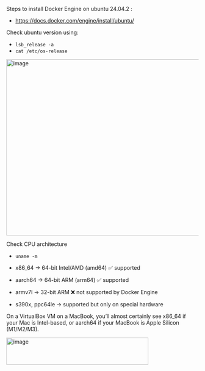 Steps to install Docker Engine on ubuntu 24.04.2 :

- https://docs.docker.com/engine/install/ubuntu/

Check ubuntu version using:

- `lsb_release -a`
- `cat /etc/os-release`


<img width="867" height="462" alt="image" src="https://github.com/user-attachments/assets/dc736769-198d-4213-b71e-260b3690c557" />


Check CPU architecture
- `uname -m`
  
- x86_64 → 64-bit Intel/AMD (amd64) ✅ supported
- aarch64 → 64-bit ARM (arm64) ✅ supported
- armv7l → 32-bit ARM ❌ not supported by Docker Engine
- s390x, ppc64le → supported but only on special hardware

On a VirtualBox VM on a MacBook, you’ll almost certainly see x86_64 if your Mac is Intel-based, or aarch64 if your MacBook is Apple Silicon (M1/M2/M3).

<img width="372" height="71" alt="image" src="https://github.com/user-attachments/assets/639531f5-55df-496a-874c-16440626e7e2" />





